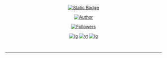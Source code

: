 <p align="center">
<a href="https://github.com/Anraaa/bhs_pemrograman"><img alt="Static Badge" src="https://img.shields.io/badge/algoritma_dan_pemrograman-red?style=for-the-badge">
</p>
<p align="center">
<a href="https://github.com/Anraaa"><img title="Author" src="https://img.shields.io/badge/author-Anraaa-red?style=for-the-badge&logo=github" target="_blank"></a>
</p>
<p align="center">
<a href="https://github.com/Anraaa/bhs_pemrograman" target="_blank"><img title="Followers" src="https://img.shields.io/badge/social_media_--red?style=for-the-badge" target="_blank"></a> </p>
<p align="center">
<a href="https://www.instagram.com/aqlaaa.ur"><img title="ig" src="https://img.shields.io/badge/ig-user-red?style=flat-square" target="_blank"></a>
<a href="https://github.com/Anraaa"><img title="yt" src="https://img.shields.io/badge/yt-user_not_found-red?style=flat-square" target="_blank"></a>
<a href="https://github.com/Anraaa"><img title="ig" src="https://img.shields.io/badge/twit-user_not_found-red?style=flat-square" target="_blank"></a>
</p>

<br>

___
